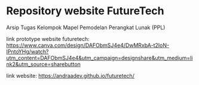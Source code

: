 # Repository website FutureTech
Arsip Tugas Kelompok Mapel Pemodelan Perangkat Lunak (PPL)

link prototype website futuretech:
https://www.canva.com/design/DAFObmSJ4e4/DwMRxbA-t2IoN-IPntoYHg/watch?utm_content=DAFObmSJ4e4&utm_campaign=designshare&utm_medium=link2&utm_source=sharebutton

link website:
https://andraadev.github.io/futuretech/
